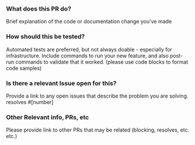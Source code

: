 <!--- markdownlint-disable MD041 -->
### What does this PR do?

Brief explanation of the code or documentation change you've made

### How should this be tested?

Automated tests are preferred, but not always doable - especially for infrastructure. Include commands to run your new feature, and also post-run commands to validate that it worked. (please use code blocks to format code samples)

### Is there a relevant Issue open for this?

Provide a link to any open issues that describe the problem you are solving.
resolves #[number]

### Other Relevant info, PRs, etc

Please provide link to other PRs that may be related (blocking, resolves, etc. etc.)
